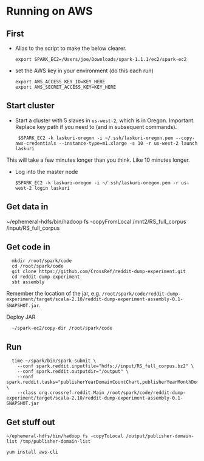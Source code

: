 # Running on AWS

## First

- Alias to the script to make the below clearer.

      export SPARK_EC2=/Users/joe/Downloads/spark-1.1.1/ec2/spark-ec2

- set the AWS key in your environment (do this each run)

      export AWS_ACCESS_KEY_ID=KEY_HERE
      export AWS_SECRET_ACCESS_KEY=KEY_HERE
      
## Start cluster

- Start a cluster with 5 slaves in `us-west-2`, which is in Oregon. Important. Replace key path if you need to (and in subsequent commands).

       $SPARK_EC2 -k laskuri-oregon -i ~/.ssh/laskuri-oregon.pem --copy-aws-credentials --instance-type=m1.xlarge -s 10 -r us-west-2 launch laskuri


This will take a few minutes longer than you think. Like 10 minutes longer.

- Log into the master node

      $SPARK_EC2 -k laskuri-oregon -i ~/.ssh/laskuri-oregon.pem -r us-west-2 login laskuri

## Get data in

  ~/ephemeral-hdfs/bin/hadoop fs -copyFromLocal /mnt2/RS_full_corpus /input/RS_full_corpus


## Get code in


      mkdir /root/spark/code
      cd /root/spark/code
      git clone https://github.com/CrossRef/reddit-dump-experiment.git
      cd reddit-dump-experiment
      sbt assembly

Remember the location of the jar, e.g. `/root/spark/code/reddit-dump-experiment/target/scala-2.10/reddit-dump-experiment-assembly-0.1-SNAPSHOT.jar`.

Deploy JAR

      ~/spark-ec2/copy-dir /root/spark/code


## Run

      time ~/spark/bin/spark-submit \
        --conf spark.reddit.inputfile="hdfs://input/RS_full_corpus.bz2" \
        --conf spark.reddit.outputdir="/output" \
        --conf spark.reddit.tasks="publisherYearDomainCountChart,publisherYearMonthDomainCountChart,publisherDomainList,doiList" \
        --class org.crossref.reddit.Main /root/spark/code/reddit-dump-experiment/target/scala-2.10/reddit-dump-experiment-assembly-0.1-SNAPSHOT.jar


## Get stuff out

    ~/ephemeral-hdfs/bin/hadoop fs -copyToLocal /output/publisher-domain-list /tmp/publisher-domain-list

    yum install aws-cli

    